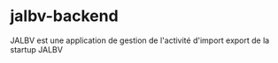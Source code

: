 # jalbv-backend
JALBV est une application de gestion de l'activité d'import export de la startup JALBV
